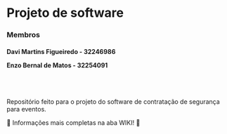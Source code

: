 <h1> Projeto de software </h1>

<h3> Membros </h3>
<h4> Davi Martins Figueiredo - 32246986

  Enzo Bernal de Matos - 32254091 </h4>

<br>
<br>

Repositório feito para o projeto do software de contratação de segurança para eventos.

📘 Informações mais completas na aba WIKI! 📘
